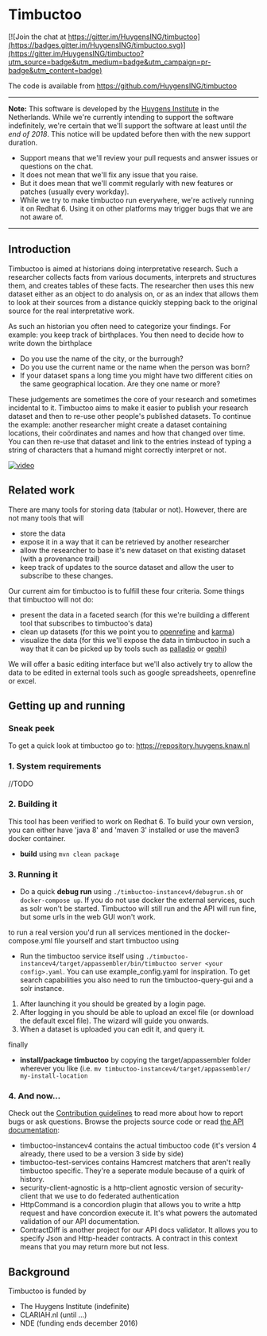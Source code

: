 # Timbuctoo

[![Join the chat at https://gitter.im/HuygensING/timbuctoo](https://badges.gitter.im/HuygensING/timbuctoo.svg)](https://gitter.im/HuygensING/timbuctoo?utm_source=badge&utm_medium=badge&utm_campaign=pr-badge&utm_content=badge)

The code is available from https://github.com/HuygensING/timbuctoo

---

**Note:** This software is developed by the [Huygens Institute](http://huygens.knaw.nl) in the Netherlands. 
While we're currently intending to support the software indefinitely, we're certain that we'll support the software at least until *the end of 2018*.
This notice will be updated before then with the new support duration.

 * Support means that we'll review your pull requests and answer issues or questions on the chat.
 * It does not mean that we'll fix any issue that you raise.
 * But it does mean that we'll commit regularly with new features or patches (usually every workday).
 * While we try to make timbuctoo run everywhere, we're actively running it on Redhat 6. Using it on other platforms may trigger bugs that we are not aware of.

---

## Introduction

Timbuctoo is aimed at historians doing interpretative research.
Such a researcher collects facts from various documents, interprets and structures them, and creates tables of these facts. 
The researcher then uses this new dataset either as an object to do analysis on, or as an index that allows them to look at their sources from a distance quickly stepping back to the original source for the real interpretative work.

As such an historian you often need to categorize your findings. 
For example: you keep track of birthplaces.
You then need to decide how to write down the birthplace
 - Do you use the name of the city, or the burrough? 
 - Do you use the current name or the name when the person was born?
 - If your dataset spans a long time you might have two different cities on the same geographical location. Are they one name or more?

These judgements are sometimes the core of your research and sometimes incidental to it.
Timbuctoo aims to make it easier to publish your research dataset and then to re-use other people's published datasets.
To continue the example: another researcher might create a dataset containing locations, their coördinates and names and how that changed over time. You can then re-use that dataset and link to the entries instead of typing a string of characters that a humand might correctly interpret or not.

[![video](https://i.vimeocdn.com/video/596033818_640.webp)](https://vimeo.com/186090384)

## Related work
There are many tools for storing data (tabular or not). 
However, there are not many tools that will 
 - store the data
 - expose it in a way that it can be retrieved by another researcher
 - allow the researcher to base it's new dataset on that existing dataset (with a provenance trail)
 - keep track of updates to the source dataset and allow the user to subscribe to these changes.

Our current aim for timbuctoo is to fulfill these four criteria. Some things that timbuctoo will not do:

 - present the data in a faceted search (for this we're building a different tool that subscribes to timbuctoo's data)
 - clean up datasets (for this we point you to [openrefine](http://openrefine.org) and [karma](https://github.com/usc-isi-i2/Web-Karma))
 - visualize the data (for this we'll expose the data in timbuctoo in such a way that it can be picked up by tools such as [palladio](http://hdlab.stanford.edu/projects/palladio/) or [gephi](https://gephi.org/))

We will offer a basic editing interface but we'll also actively try to allow the data to be edited in external tools such as google spreadsheets, openrefine or excel.

## Getting up and running

### Sneak peek

To get a quick look at timbuctoo go to: https://repository.huygens.knaw.nl

### 1. System requirements

//TODO

### 2. Building it

This tool has been verified to work on Redhat 6.
To build your own version, you can either have 'java 8' and 'maven 3' installed or use the maven3 docker container.

* **build** using `mvn clean package`

### 3. Running it

 * Do a quick **debug run** using `./timbuctoo-instancev4/debugrun.sh` or  `docker-compose up`.
 If you do not use docker the external services, such as solr won't be started. 
 Timbuctoo will still run and the API will run fine, but some urls in the web GUI won't work.

to run a real version you'd run all services mentioned in the docker-compose.yml file yourself and start timbuctoo using

 * Run the timbuctoo service itself using `./timbuctoo-instancev4/target/appassembler/bin/timbuctoo server <your config>.yaml`. 
   You can use example_config.yaml for inspiration.
   To get search capabilities you also need to run the timbuctoo-query-gui and a solr instance.

 1. After launching it you should be greated by a login page.
 2. After logging in you should be able to upload an excel file (or download the default excel file). The wizard will guide you onwards.
 3. When a dataset is uploaded you can edit it, and query it.

finally

 * **install/package timbuctoo** by copying the target/appassembler folder wherever you like (i.e. `mv timbuctoo-instancev4/target/appassembler/ my-install-location`


### 4. And now...

Check out the [Contribution guidelines](CONTRIBUTING.md) to read more about how to report bugs or ask questions.
Browse the projects source code or read [the API documentation]():

* timbuctoo-instancev4 contains the actual timbuctoo code (it's version 4 already, there used to be a version 3 side by side)
* timbuctoo-test-services contains Hamcrest matchers that aren't really timbuctoo specific. They're a seperate module because of a quirk of history.
* security-client-agnostic is a http-client agnostic version of security-client that we use to do federated authentication
* HttpCommand is a concordion plugin that allows you to write a http request and have concordion execute it. It's what powers the automated validation of our API documentation.
* ContractDiff is another project for our API docs validator. It allows you to specify Json and Http-header contracts. A contract in this context means that you may return more but not less.

## Background

Timbuctoo is funded by

 * The Huygens Institute (indefinite)
 * CLARIAH.nl (until ...)
 * NDE (funding ends december 2016)


